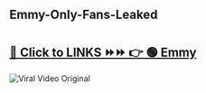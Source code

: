 
 ## Emmy-Only-Fans-Leaked

# <h2><a href="https://clipsfans.com/Emmy&ref=git">🔗 Click to LINKS ⏩⏩ 👉 🟢 Emmy </a></h2>

<a href="https://clipsfans.com/Emmy&ref=git" rel="nofollow" data-target="animated-image.originalLink"><img src="https://i.ibb.co.com/xMMVF88/686577567.gif" alt="Viral Video Original" style="max-width: 100%; display: inline-block;" data-target="animated-image.originalImage"></a>
